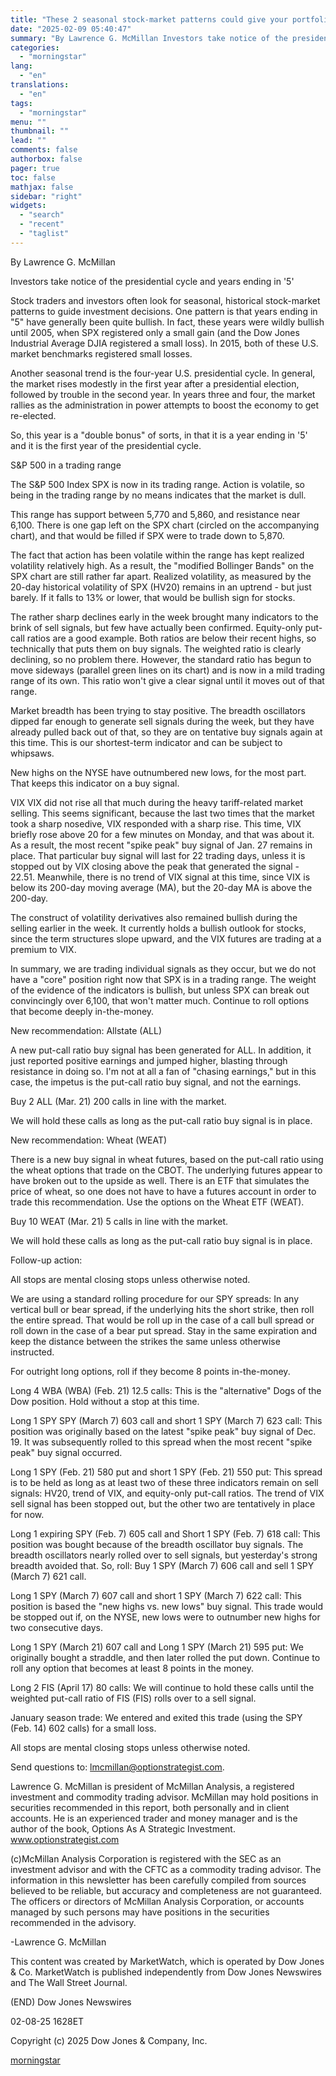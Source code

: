 ```yaml
---
title: "These 2 seasonal stock-market patterns could give your portfolio a boost"
date: "2025-02-09 05:40:47"
summary: "By Lawrence G. McMillan Investors take notice of the presidential cycle and years ending in '5' Stock traders and investors often look for seasonal, historical stock-market patterns to guide investment decisions. One pattern is that years ending in \"5\" have generally been quite bullish. In fact, these years were wildly..."
categories:
  - "morningstar"
lang:
  - "en"
translations:
  - "en"
tags:
  - "morningstar"
menu: ""
thumbnail: ""
lead: ""
comments: false
authorbox: false
pager: true
toc: false
mathjax: false
sidebar: "right"
widgets:
  - "search"
  - "recent"
  - "taglist"
---
```


By Lawrence G. McMillan

Investors take notice of the presidential cycle and years ending in '5'

Stock traders and investors often look for seasonal, historical stock-market patterns to guide investment decisions. One pattern is that years ending in "5" have generally been quite bullish. In fact, these years were wildly bullish until 2005, when SPX registered only a small gain (and the Dow Jones Industrial Average DJIA registered a small loss). In 2015, both of these U.S. market benchmarks registered small losses.

Another seasonal trend is the four-year U.S. presidential cycle. In general, the market rises modestly in the first year after a presidential election, followed by trouble in the second year. In years three and four, the market rallies as the administration in power attempts to boost the economy to get re-elected.

So, this year is a "double bonus" of sorts, in that it is a year ending in '5' and it is the first year of the presidential cycle.

S&P 500 in a trading range

The S&P 500 Index SPX is now in its trading range. Action is volatile, so being in the trading range by no means indicates that the market is dull.

This range has support between 5,770 and 5,860, and resistance near 6,100. There is one gap left on the SPX chart (circled on the accompanying chart), and that would be filled if SPX were to trade down to 5,870.

The fact that action has been volatile within the range has kept realized volatility relatively high. As a result, the "modified Bollinger Bands" on the SPX chart are still rather far apart. Realized volatility, as measured by the 20-day historical volatility of SPX (HV20) remains in an uptrend - but just barely. If it falls to 13% or lower, that would be bullish sign for stocks.

The rather sharp declines early in the week brought many indicators to the brink of sell signals, but few have actually been confirmed. Equity-only put-call ratios are a good example. Both ratios are below their recent highs, so technically that puts them on buy signals. The weighted ratio is clearly declining, so no problem there. However, the standard ratio has begun to move sideways (parallel green lines on its chart) and is now in a mild trading range of its own. This ratio won't give a clear signal until it moves out of that range.

Market breadth has been trying to stay positive. The breadth oscillators dipped far enough to generate sell signals during the week, but they have already pulled back out of that, so they are on tentative buy signals again at this time. This is our shortest-term indicator and can be subject to whipsaws.

New highs on the NYSE have outnumbered new lows, for the most part. That keeps this indicator on a buy signal.

VIX VIX did not rise all that much during the heavy tariff-related market selling. This seems significant, because the last two times that the market took a sharp nosedive, VIX responded with a sharp rise. This time, VIX briefly rose above 20 for a few minutes on Monday, and that was about it. As a result, the most recent "spike peak" buy signal of Jan. 27 remains in place. That particular buy signal will last for 22 trading days, unless it is stopped out by VIX closing above the peak that generated the signal - 22.51. Meanwhile, there is no trend of VIX signal at this time, since VIX is below its 200-day moving average (MA), but the 20-day MA is above the 200-day.

The construct of volatility derivatives also remained bullish during the selling earlier in the week. It currently holds a bullish outlook for stocks, since the term structures slope upward, and the VIX futures are trading at a premium to VIX.

In summary, we are trading individual signals as they occur, but we do not have a "core" position right now that SPX is in a trading range. The weight of the evidence of the indicators is bullish, but unless SPX can break out convincingly over 6,100, that won't matter much. Continue to roll options that become deeply in-the-money.

New recommendation: Allstate (ALL)

A new put-call ratio buy signal has been generated for ALL. In addition, it just reported positive earnings and jumped higher, blasting through resistance in doing so. I'm not at all a fan of "chasing earnings," but in this case, the impetus is the put-call ratio buy signal, and not the earnings.

Buy 2 ALL (Mar. 21) 200 calls in line with the market.

We will hold these calls as long as the put-call ratio buy signal is in place.

New recommendation: Wheat (WEAT)

There is a new buy signal in wheat futures, based on the put-call ratio using the wheat options that trade on the CBOT. The underlying futures appear to have broken out to the upside as well. There is an ETF that simulates the price of wheat, so one does not have to have a futures account in order to trade this recommendation. Use the options on the Wheat ETF (WEAT).

Buy 10 WEAT (Mar. 21) 5 calls in line with the market.

We will hold these calls as long as the put-call ratio buy signal is in place.

Follow-up action:

All stops are mental closing stops unless otherwise noted.

We are using a standard rolling procedure for our SPY spreads: In any vertical bull or bear spread, if the underlying hits the short strike, then roll the entire spread. That would be roll up in the case of a call bull spread or roll down in the case of a bear put spread. Stay in the same expiration and keep the distance between the strikes the same unless otherwise instructed.

For outright long options, roll if they become 8 points in-the-money.

Long 4 WBA (WBA) (Feb. 21) 12.5 calls: This is the "alternative" Dogs of the Dow position. Hold without a stop at this time.

Long 1 SPY SPY (March 7) 603 call and short 1 SPY (March 7) 623 call: This position was originally based on the latest "spike peak" buy signal of Dec. 19. It was subsequently rolled to this spread when the most recent "spike peak" buy signal occurred.

Long 1 SPY (Feb. 21) 580 put and short 1 SPY (Feb. 21) 550 put: This spread is to be held as long as at least two of these three indicators remain on sell signals: HV20, trend of VIX, and equity-only put-call ratios. The trend of VIX sell signal has been stopped out, but the other two are tentatively in place for now.

Long 1 expiring SPY (Feb. 7) 605 call and Short 1 SPY (Feb. 7) 618 call: This position was bought because of the breadth oscillator buy signals. The breadth oscillators nearly rolled over to sell signals, but yesterday's strong breadth avoided that. So, roll: Buy 1 SPY (March 7) 606 call and sell 1 SPY (March 7) 621 call.

Long 1 SPY (March 7) 607 call and short 1 SPY (March 7) 622 call: This position is based the "new highs vs. new lows" buy signal. This trade would be stopped out if, on the NYSE, new lows were to outnumber new highs for two consecutive days.

Long 1 SPY (March 21) 607 call and Long 1 SPY (March 21) 595 put: We originally bought a straddle, and then later rolled the put down. Continue to roll any option that becomes at least 8 points in the money.

Long 2 FIS (April 17) 80 calls: We will continue to hold these calls until the weighted put-call ratio of FIS (FIS) rolls over to a sell signal.

January season trade: We entered and exited this trade (using the SPY (Feb. 14) 602 calls) for a small loss.

All stops are mental closing stops unless otherwise noted.

Send questions to: lmcmillan@optionstrategist.com.

Lawrence G. McMillan is president of McMillan Analysis, a registered investment and commodity trading advisor. McMillan may hold positions in securities recommended in this report, both personally and in client accounts. He is an experienced trader and money manager and is the author of the book, Options As A Strategic Investment. www.optionstrategist.com

(c)McMillan Analysis Corporation is registered with the SEC as an investment advisor and with the CFTC as a commodity trading advisor. The information in this newsletter has been carefully compiled from sources believed to be reliable, but accuracy and completeness are not guaranteed. The officers or directors of McMillan Analysis Corporation, or accounts managed by such persons may have positions in the securities recommended in the advisory.

-Lawrence G. McMillan

This content was created by MarketWatch, which is operated by Dow Jones & Co. MarketWatch is published independently from Dow Jones Newswires and The Wall Street Journal.

(END) Dow Jones Newswires

02-08-25 1628ET

Copyright (c) 2025 Dow Jones & Company, Inc.

[morningstar](https://www.morningstar.com/news/marketwatch/20250208202/these-2-seasonal-stock-market-patterns-could-give-your-portfolio-a-boost)
